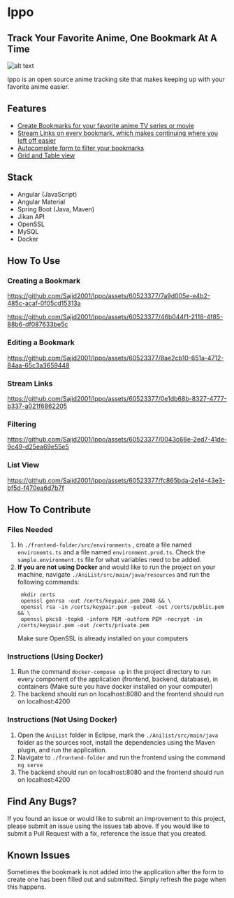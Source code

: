 # Ippo
## Track Your Favorite Anime, One Bookmark At A Time
![alt text](http://localhost:4200/assets/logo.png "Ippo Logo")

Ippo is an open source anime tracking site that makes keeping up with your favorite anime easier.

## Features

* [Create Bookmarks for your favorite anime TV series or movie](#creating-a-bookmark)
* [Stream Links on every bookmark, which makes continuing where you left off easier](#stream-links)
* [Autocomplete form to filter your bookmarks](#filtering)
* [Grid and Table view](#list-view)

## Stack

* Angular (JavaScript)
* Angular Material
* Spring Boot (Java, Maven)
* Jikan API
* OpenSSL
* MySQL
* Docker

## How To Use

### Creating a Bookmark

https://github.com/Sajid2001/Ippo/assets/60523377/7a9d005e-e4b2-485c-acaf-0f05cd15313a

https://github.com/Sajid2001/Ippo/assets/60523377/46b044f1-2118-4f85-88b6-df087633be5c

### Editing a Bookmark

https://github.com/Sajid2001/Ippo/assets/60523377/8ae2cb10-651a-4712-84aa-65c3a3659448

### Stream Links

https://github.com/Sajid2001/Ippo/assets/60523377/0e1db68b-8327-4777-b337-a021f6862205

### Filtering

https://github.com/Sajid2001/Ippo/assets/60523377/0043c66e-2ed7-41de-9c49-d25ea69e55e5

### List View

https://github.com/Sajid2001/Ippo/assets/60523377/fc865bda-2e14-43e3-bf5d-f470ea6d7b7f

## How To Contribute

### Files Needed
1. In ```./frontend-folder/src/environments``` , create a file named ```environemts.ts``` and a file named ```environment.prod.ts```. Check the ```sample.environment.ts``` file for what variables need to be added.
2. **If you are not using Docker** and would like to run the project on your machine, navigate ```./AniList/src/main/java/resources``` and run the following commands:
   ```
    mkdir certs
    openssl genrsa -out /certs/keypair.pem 2048 && \
    openssl rsa -in /certs/keypair.pem -pubout -out /certs/public.pem && \
    openssl pkcs8 -topk8 -inform PEM -outform PEM -nocrypt -in /certs/keypair.pem -out /certs/private.pem
   ```
   Make sure OpenSSL is already installed on your computers

### Instructions (Using Docker)
1. Run the command ```docker-compose up``` in the project directory to run every component of the application (frontend, backend, database), in containers (Make sure you have docker installed on your computer)
2. The backend should run on localhost:8080 and the frontend should run on localhost:4200

### Instructions (Not Using Docker)
1. Open the ```AniList``` folder in Eclipse, mark the ```./Anilist/src/main/java``` folder as the sources root, install the dependencies using the Maven plugin, and run the application.
2. Navigate to ```./frontend-folder``` and run the frontend using the command ```ng serve```
3. The backend should run on localhost:8080 and the frontend should run on localhost:4200

## Find Any Bugs?
If you found an issue or would like to submit an improvement to this project, please submit an issue using the issues tab above. If you would like to submit a Pull Request with a fix, reference the issue that you created.

## Known Issues
Sometimes the bookmark is not added into the application after the form to create one has been filled out and submitted. Simply refresh the page when this happens. 
